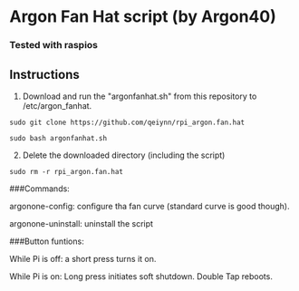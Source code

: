 # Argon Fan Hat script (by Argon40)
### Tested with raspios

## Instructions

1. Download and run the "argonfanhat.sh" from this repository to /etc/argon_fanhat.
```
sudo git clone https://github.com/qeiynn/rpi_argon.fan.hat
```
```
sudo bash argonfanhat.sh
```

2. Delete the downloaded directory (including the script)
```
sudo rm -r rpi_argon.fan.hat
```

###Commands:

argonone-config: configure tha fan curve (standard curve is good though).

argonone-uninstall: uninstall the script

###Button funtions:

While Pi is off: a short press turns it on.

While Pi is on: Long press initiates soft shutdown. Double Tap reboots.
